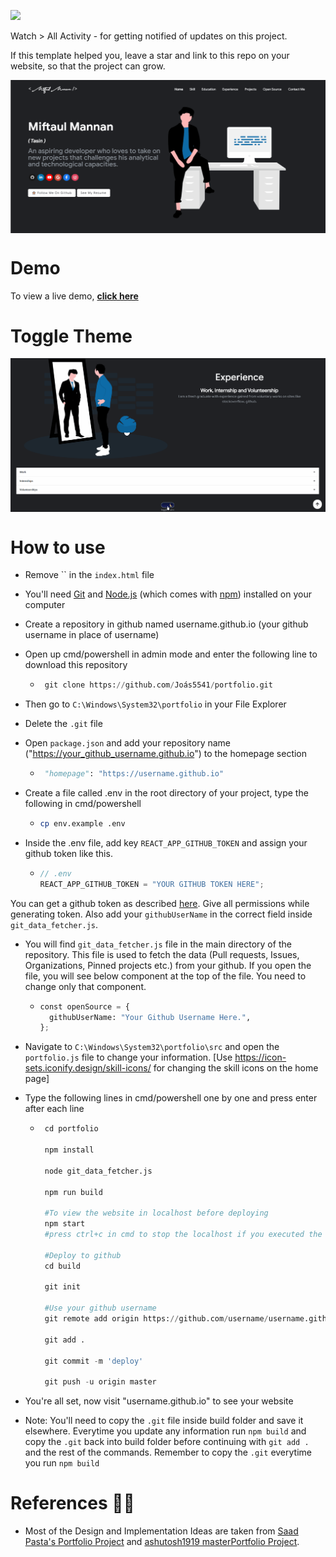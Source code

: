 <a href="https://hitscounter.dev/"><img src="https://hitscounter.dev/api/hit?url=https%3A%2F%2Fgithub.com%2FJoás5541%2Fportfolio&label=visitors&icon=github&color=%23198754"/></a>

Watch > All Activity - for getting notified of updates on this project.

If this template helped you, leave a star and link to this repo on your website, so that the project can grow.

<p align="center"> 
    <a href="https://magoroot.github.io" target="_blank">
    <img src="images/theme.gif" align="center"></img>
    </a>
</p>

# Demo

To view a live demo, **[click here](https://magoroot.github.io/site/)**

# Toggle Theme

<p align="center"> 
    <img src="images/toggle.gif" align="center"></img>
</p>

# How to use

- Remove `` in the `index.html` file
- You'll need [Git](https://git-scm.com) and [Node.js](https://nodejs.org/en/download/) (which comes with [npm](http://npmjs.com)) installed on your computer
- Create a repository in github named username.github.io (your github username in place of username)
- Open up cmd/powershell in admin mode and enter the following line to download this repository

  - ```python
     git clone https://github.com/Joás5541/portfolio.git
    ```

- Then go to `C:\Windows\System32\portfolio` in your File Explorer
- Delete the `.git` file
- Open `package.json` and add your repository name ("https://your_github_username.github.io") to the homepage section

  - ```python
     "homepage": "https://username.github.io"
    ```

- Create a file called .env in the root directory of your project, type the following in cmd/powershell

  - ```bash
    cp env.example .env
    ```

- Inside the .env file, add key `REACT_APP_GITHUB_TOKEN` and assign your github token like this.

  - ```javascript
    // .env
    REACT_APP_GITHUB_TOKEN = "YOUR GITHUB TOKEN HERE";
    ```

You can get a github token as described [here](https://docs.github.com/en/github/authenticating-to-github/creating-a-personal-access-token). Give all permissions while generating token. Also add your `githubUserName` in the correct field inside `git_data_fetcher.js`.

- You will find `git_data_fetcher.js` file in the main directory of the repository. This file is used to fetch the data (Pull requests, Issues, Organizations, Pinned projects etc.) from your github.
  If you open the file, you will see below component at the top of the file. You need to change only that component.

  - ```python
    const openSource = {
      githubUserName: "Your Github Username Here.",
    };
    ```

- Navigate to `C:\Windows\System32\portfolio\src` and open the `portfolio.js` file to change your information. [Use https://icon-sets.iconify.design/skill-icons/ for changing the skill icons on the home page]
- Type the following lines in cmd/powershell one by one and press enter after each line

  - ```python
     cd portfolio

     npm install

     node git_data_fetcher.js

     npm run build

     #To view the website in localhost before deploying
     npm start
     #press ctrl+c in cmd to stop the localhost if you executed the last command

     #Deploy to github
     cd build

     git init

     #Use your github username
     git remote add origin https://github.com/username/username.github.io.git

     git add .

     git commit -m 'deploy'

     git push -u origin master
    ```

- You're all set, now visit "username.github.io" to see your website
- Note: You'll need to copy the `.git` file inside build folder and save it elsewhere. Everytime you update any information run `npm build` and copy the `.git` back into build folder before continuing with `git add .` and the rest of the commands. Remember to copy the `.git` everytime you run `npm build`

# References 👏🏻

- Most of the Design and Implementation Ideas are taken from [Saad Pasta's Portfolio Project](https://github.com/saadpasta/developerFolio) and [ashutosh1919 masterPortfolio Project](https://github.com/ashutosh1919/masterPortfolio).
